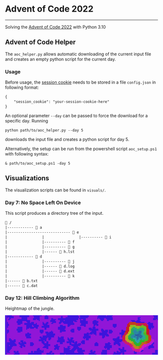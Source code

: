 # Advent of Code 2022
-----
Solving the [Advent of Code 2022](https://adventofcode.com/2022) with Python 3.10

## Advent of Code Helper
The `aoc_helper.py` allows automatic downloading of the current input file and creates an empty python script for the current day.

### Usage
Before usage, the [session cookie](https://github.com/wimglenn/advent-of-code-wim/issues/1) needs to be stored in a file `config.json` in following format:
```
{
    "session_cookie": "your-session-cookie-here"
}
```
An optional parameter `--day` can be passed to force the download for a specific day. Running
```
python path/to/aoc_helper.py --day 5
```
downloads the input file and creates a python script for day 5.

Alternatively, the setup can be run from the powershell script `aoc_setup.ps1` with following syntax:
```
& path/to/aoc_setup.ps1 -day 5
```

## Visualizations

The visualization scripts can be found in `visuals/`.

### Day 7: No Space Left On Device

This script produces a directory tree of the input.

```
📂 /
|------------ 📂 a
|----------------------------- 📂 e
|                |                |---------- 📗 i
|                |---------- 📗 f
|                |---------- 📗 g
|                |------ 📗 h.lst
|------------ 📂 d
|                |---------- 📗 j
|                |------ 📗 d.log
|                |------ 📗 d.ext
|                |---------- 📗 k
|------ 📗 b.txt
|------ 📗 c.dat
```

### Day 12: Hill Climbing Algorithm

Heightmap of the jungle.

![jungle heightmap](https://github.com/danpfister/advent-of-code-2022/blob/main/visuals/12_jungle_map.png?raw=true)